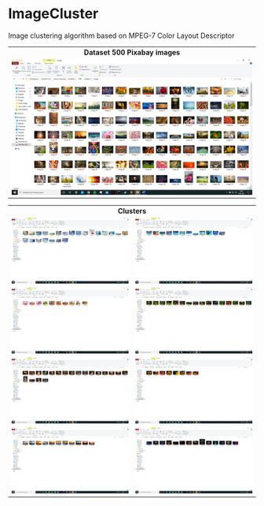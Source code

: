 # ImageCluster
Image clustering algorithm based on MPEG-7 Color Layout Descriptor

<table>
    <tr>
        <td colspan=2 align="center"><b>Dataset 500 Pixabay images<b></td>
    </tr>
    <tr>
        <td>
            <img src="https://github.com/erdemunal35/ImageCluster/blob/main/temp/ss1.png" alt="Dataset"></img>
        </td>
  </tr>
</table>
    
<table>
     <tr>
        <td colspan=2 align="center"><b>Clusters<b></td>
     </tr>
     <tr>
        <td>
            <img src="https://github.com/erdemunal35/ImageCluster/blob/main/temp/cluster1.png" alt="cluster"></img>
        </td>
         <td>
            <img src="https://github.com/erdemunal35/ImageCluster/blob/main/temp/cluster2.png" alt="cluster"></img>
        </td>
    </tr>
    <tr>
        <td>
            <img src="https://github.com/erdemunal35/ImageCluster/blob/main/temp/cluster3.png" alt="cluster"></img>
        </td>
         <td>
            <img src="https://github.com/erdemunal35/ImageCluster/blob/main/temp/cluster4.png" alt="cluster"></img>
        </td>
    </tr>
    <tr>
        <td>
            <img src="https://github.com/erdemunal35/ImageCluster/blob/main/temp/cluster6.png" alt="cluster"></img>
        </td>
         <td>
            <img src="https://github.com/erdemunal35/ImageCluster/blob/main/temp/cluster9.png" alt="cluster"></img>
        </td>
    </tr>
    <tr>
        <td>
            <img src="https://github.com/erdemunal35/ImageCluster/blob/main/temp/cluster12.png" alt="cluster"></img>
        </td>
         <td>
            <img src="https://github.com/erdemunal35/ImageCluster/blob/main/temp/cluster29.png" alt="cluster"></img>
        </td>
    </tr>
</table>
